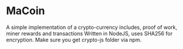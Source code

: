 # MaCoin
A simple implementation of a crypto-currency includes, proof of work, miner rewards and transactions
Written in NodeJS, uses SHA256 for encryption. Make sure you get crypto-js folder via npm. 
